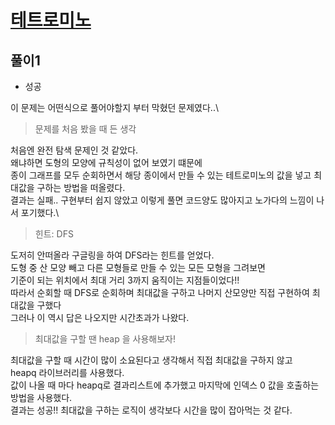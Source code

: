 # [테트로미노](https://www.acmicpc.net/problem/14500)

## 풀이1
- 성공

이 문제는 어떤식으로 풀어야할지 부터 막혔던 문제였다..\
> 문제를 처음 봤을 때 든 생각

처음엔 완전 탐색 문제인 것 같았다.\
왜냐하면 도형의 모양에 규칙성이 없어 보였기 떄문에\
종이 그래프를 모두 순회하면서 해당 종이에서 만들 수 있는 테트로미노의 값을 넣고 최대값을 구하는 방법을 떠올렸다.\
결과는 실패.. 구현부터 쉽지 않았고 이렇게 풀면 코드양도 많아지고 노가다의 느낌이 나서 포기했다.\

> 힌트: DFS

도저히 안떠올라 구글링을 하여 DFS라는 힌트를 얻었다.\
도형 중 산 모양 빼고 다른 모형들로 만들 수 있는 모든 모형을 그려보면\
기준이 되는 위치에서 최대 거리 3까지 움직이는 지점들이었다!!\
따라서 순회할 때 DFS로 순회하며 최대값을 구하고 나머지 산모양만 직접 구현하여 최대값을 구했다\
그러나 이 역시 답은 나오지만 시간초과가 나왔다.

> 최대값을 구할 땐 heap 을 사용해보자!

최대값을 구할 때 시간이 많이 소요된다고 생각해서 직접 최대값을 구하지 않고\
heapq 라이브러리를 사용했다.\
값이 나올 때 마다 heapq로 결과리스트에 추가했고 마지막에 인덱스 0 값을 호출하는 방법을 사용했다.\
결과는 성공!! 최대값을 구하는 로직이 생각보다 시간을 많이 잡아먹는 것 같다.